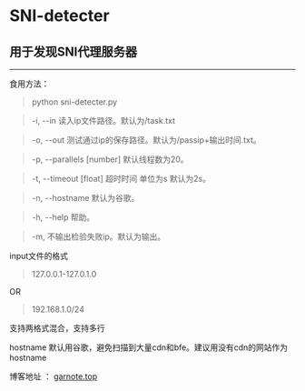 # SNI-detecter
## 用于发现SNI代理服务器
---
食用方法：
> python sni-detecter.py


> -i, --in 读入ip文件路径。默认为/task.txt

> -o, --out 测试通过ip的保存路径。默认为/passip+输出时间.txt。

> -p, --parallels [number] 默认线程数为20。

> -t, --timeout [float] 超时时间 单位为s 默认为2s。

> -n, --hostname 默认为谷歌。

> -h, --help 帮助。

> -m, 不输出检验失败ip。默认为输出。



input文件的格式
> 127.0.0.1-127.0.1.0

OR

> 192.168.1.0/24 

 支持两格式混合，支持多行

hostname 默认用谷歌，避免扫描到大量cdn和bfe。建议用没有cdn的网站作为hostname

博客地址 ： [garnote.top](http://garnote.top)
